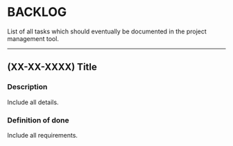 # BACKLOG

List of all tasks which should eventually be documented in the project management tool.

---------------------------------------------------------------------------------------------------
## (XX-XX-XXXX) Title

### Description
Include all details.

### Definition of done
Include all requirements.

